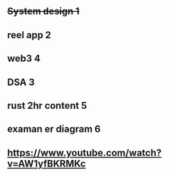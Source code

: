 ## ~~System design 1~~
## reel app 2
## web3 4
## DSA 3
## rust 2hr content 5
## examan er diagram 6

## https://www.youtube.com/watch?v=AW1yfBKRMKc
